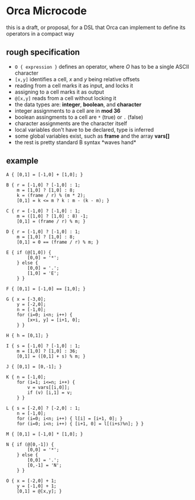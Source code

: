 # Orca Microcode

this is a draft, or proposal, for a DSL that Orca can implement to define its operators in a compact way

## rough specification

- `O { expression }` defines an operator, where _O_ has to be a single ASCII character
- `[x,y]` identifies a cell, _x_ and _y_ being relative offsets
- reading from a cell marks it as input, and locks it
- assigning to a cell marks it as output
- `@[x,y]` reads from a cell without locking it
- the data types are: **integer**, **boolean**, and **character**
- integer assignments to a cell are in **mod 36**
- boolean assingments to a cell are `*` (true) or `.` (false)
- character assignments are the character itself
- local variables don't have to be declared, type is inferred
- some global variables exist, such as **frame** and the array **vars[]**
- the rest is pretty standard B syntax \*waves hand\*

## example

```
A { [0,1] = [-1,0] + [1,0]; }

B { r = [-1,0] ? [-1,0] : 1;
    m = [1,0] ? [1,0] : 8;
    k = (frame / r) % (m * 2);
    [0,1] = k <= m ? k : m - (k - m); }

C { r = [-1,0] ? [-1,0] : 1;
    m = ([1,0] ? [1,0] : 8) -1;
    [0,1] = (frame / r) % m; }

D { r = [-1,0] ? [-1,0] : 1;
    m = [1,0] ? [1,0] : 8;
    [0,1] = 0 == (frame / r) % m; }

E { if (@[1,0]) {
        [0,0] = '*';
    } else {
        [0,0] = '.';
        [1,0] = 'E';
    } }

F { [0,1] = [-1,0] == [1,0]; }

G { x = [-3,0];
    y = [-2,0];
    n = [-1,0];
    for (i=0; i<n; i++) {
        [x+i, y] = [i+1, 0];
    } }

H { h = [0,1]; }

I { s = [-1,0] ? [-1,0] : 1;
    m = [1,0] ? [1,0] : 36;
    [0,1] = ([0,1] + s) % m; }

J { [0,1] = [0,-1]; }

K { n = [-1,0];
    for (i=1; i<=n; i++) {
        v = vars[[i,0]];
        if (v) [i,1] = v;
    } } 

L { s = [-2,0] ? [-2,0] : 1;
    n = [-1,0];
    for (i=0; i<n; i++) { l[i] = [i+1, 0]; }
    for (i=0; i<n; i++) { [i+1, 0] = l[(i+s)%n]; } }

M { [0,1] = [-1,0] * [1,0]; }

N { if (@[0,-1]) {
        [0,0] = '*';
    } else {
        [0,0] = '.';
        [0,-1] = 'N';
    } }

O { x = [-2,0] + 1;
    y = [-1,0] + 1;
    [0,1] = @[x,y]; }

```